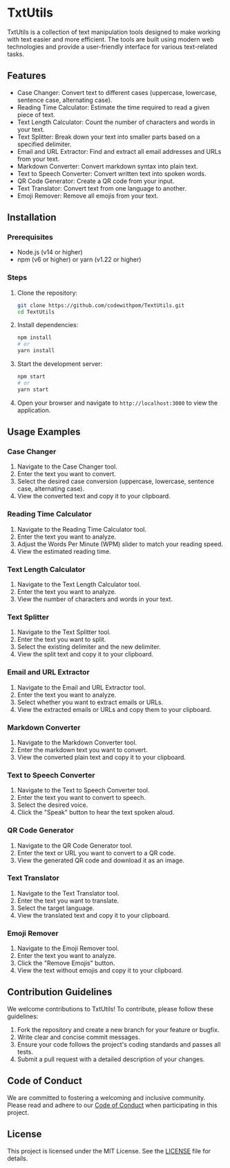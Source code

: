 # TxtUtils

TxtUtils is a collection of text manipulation tools designed to make working with text easier and more efficient. The tools are built using modern web technologies and provide a user-friendly interface for various text-related tasks.

## Features

- Case Changer: Convert text to different cases (uppercase, lowercase, sentence case, alternating case).
- Reading Time Calculator: Estimate the time required to read a given piece of text.
- Text Length Calculator: Count the number of characters and words in your text.
- Text Splitter: Break down your text into smaller parts based on a specified delimiter.
- Email and URL Extractor: Find and extract all email addresses and URLs from your text.
- Markdown Converter: Convert markdown syntax into plain text.
- Text to Speech Converter: Convert written text into spoken words.
- QR Code Generator: Create a QR code from your input.
- Text Translator: Convert text from one language to another.
- Emoji Remover: Remove all emojis from your text.

## Installation

### Prerequisites

- Node.js (v14 or higher)
- npm (v6 or higher) or yarn (v1.22 or higher)

### Steps

1. Clone the repository:
   ```sh
   git clone https://github.com/codewithpom/TextUtils.git
   cd TextUtils
   ```

2. Install dependencies:
   ```sh
   npm install
   # or
   yarn install
   ```

3. Start the development server:
   ```sh
   npm start
   # or
   yarn start
   ```

4. Open your browser and navigate to `http://localhost:3000` to view the application.

## Usage Examples

### Case Changer

1. Navigate to the Case Changer tool.
2. Enter the text you want to convert.
3. Select the desired case conversion (uppercase, lowercase, sentence case, alternating case).
4. View the converted text and copy it to your clipboard.

### Reading Time Calculator

1. Navigate to the Reading Time Calculator tool.
2. Enter the text you want to analyze.
3. Adjust the Words Per Minute (WPM) slider to match your reading speed.
4. View the estimated reading time.

### Text Length Calculator

1. Navigate to the Text Length Calculator tool.
2. Enter the text you want to analyze.
3. View the number of characters and words in your text.

### Text Splitter

1. Navigate to the Text Splitter tool.
2. Enter the text you want to split.
3. Select the existing delimiter and the new delimiter.
4. View the split text and copy it to your clipboard.

### Email and URL Extractor

1. Navigate to the Email and URL Extractor tool.
2. Enter the text you want to analyze.
3. Select whether you want to extract emails or URLs.
4. View the extracted emails or URLs and copy them to your clipboard.

### Markdown Converter

1. Navigate to the Markdown Converter tool.
2. Enter the markdown text you want to convert.
3. View the converted plain text and copy it to your clipboard.

### Text to Speech Converter

1. Navigate to the Text to Speech Converter tool.
2. Enter the text you want to convert to speech.
3. Select the desired voice.
4. Click the "Speak" button to hear the text spoken aloud.

### QR Code Generator

1. Navigate to the QR Code Generator tool.
2. Enter the text or URL you want to convert to a QR code.
3. View the generated QR code and download it as an image.

### Text Translator

1. Navigate to the Text Translator tool.
2. Enter the text you want to translate.
3. Select the target language.
4. View the translated text and copy it to your clipboard.

### Emoji Remover

1. Navigate to the Emoji Remover tool.
2. Enter the text you want to analyze.
3. Click the "Remove Emojis" button.
4. View the text without emojis and copy it to your clipboard.

## Contribution Guidelines

We welcome contributions to TxtUtils! To contribute, please follow these guidelines:

1. Fork the repository and create a new branch for your feature or bugfix.
2. Write clear and concise commit messages.
3. Ensure your code follows the project's coding standards and passes all tests.
4. Submit a pull request with a detailed description of your changes.

## Code of Conduct

We are committed to fostering a welcoming and inclusive community. Please read and adhere to our [Code of Conduct](docs/CODE_OF_CONDUCT.md) when participating in this project.

## License

This project is licensed under the MIT License. See the [LICENSE](LICENSE) file for details.
